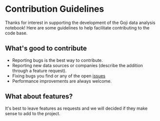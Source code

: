 # Contribution Guidelines

Thanks for interest in supporting the development of the Goji data analysis notebook! Here are some guidelines to help facilitate contributing to the code base.

## What's good to contribute

- Reporting bugs is the best way to contribute.
- Reporting new data sources or companies (describe the addition through a feature request).
- Fixing bugs you find or any of the open [issues](https://github.com/getgoji/goji-data-analysis/issues)
- Performance improvements are always welcome.

## What about features?

It's best to leave features as requests and we will decided if they make sense to add to the project.
